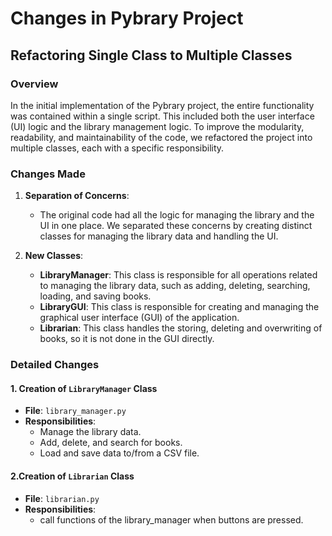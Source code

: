 # Changes in Pybrary Project

## Refactoring Single Class to Multiple Classes

### Overview

In the initial implementation of the Pybrary project, the entire functionality was contained within a single script. This included both the user interface (UI) logic and the library management logic. To improve the modularity, readability, and maintainability of the code, we refactored the project into multiple classes, each with a specific responsibility.

### Changes Made

1. **Separation of Concerns**: 
   - The original code had all the logic for managing the library and the UI in one place. We separated these concerns by creating distinct classes for managing the library data and handling the UI.

2. **New Classes**:
   - **LibraryManager**: This class is responsible for all operations related to managing the library data, such as adding, deleting, searching, loading, and saving books.
   - **LibraryGUI**: This class is responsible for creating and managing the graphical user interface (GUI) of the application.
   - **Librarian**: This class handles the storing, deleting and overwriting of books, so it is not done in the GUI directly.

### Detailed Changes

#### 1. Creation of `LibraryManager` Class

- **File**: `library_manager.py`
- **Responsibilities**:
  - Manage the library data.
  - Add, delete, and search for books.
  - Load and save data to/from a CSV file.

#### 2.Creation of `Librarian` Class
- **File**: `librarian.py`
- **Responsibilities**:
  - call functions of the library_manager when buttons are pressed.
